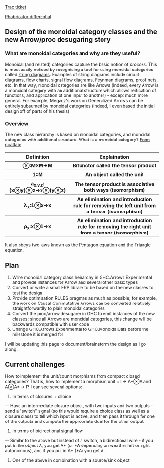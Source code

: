 [ Trac ticket](https://ghc.haskell.org/trac/ghc/ticket/9596)

[ Phabricator differential](https://phabricator.haskell.org/D212)

## Design of the monoidal category classes and the new Arrow/proc desugaring story

### What are monoidal categories and why are they useful?


Monoidal (and related) categories capture the basic notion of *process*. This is most easily noticed by recognising a tool for using monoidal categories called [ string diagrams](http://ncatlab.org/nlab/show/string+diagram). Examples of string diagrams include circuit diagrams, flow charts, signal flow diagrams, Feynman diagrams, proof nets, etc. In that way, monoidal categories are like Arrows (indeed, every Arrow is a monoidal category with an additional structure which allows reification of functions, and application of one input to another) - except much more general. For example, Megacz's work on Generalized Arrows can be entirely subsumed by monoidal categories (indeed, I even based the initial design off of parts of his thesis)

### Overview


The new class hierarchy is based on monoidal categories, and monoidal categories with additional structure. What is a monoidal category? [ From ncatlab:](http://ncatlab.org/nlab/show/monoidal+category)

<table><tr><th>Definition</th>
<th>Explaination
</th></tr>
<tr><th>⊗:M×M→M</th>
<th>Bifunctor called the tensor product
</th></tr>
<tr><th>1::M</th>
<th>An object called the unit
</th></tr>
<tr><th>a<sub>x,y,z</sub>:(x⊗y)⊗z→x⊗(y⊗z)</th>
<th>The tensor product is associative both ways (isomorphism)
</th></tr>
<tr><th>λ<sub>x</sub>:1⊗x→x</th>
<th>An elimination and introduction rule for removing the left unit from a tensor (isomorphism)
</th></tr>
<tr><th>ρ<sub>x</sub>:x⊗1→x</th>
<th>An elimination and introduction rule for removing the right unit from a tensor (isomorphism)
</th></tr></table>


It also obeys two laws known as the Pentagon equation and the Triangle equation.

## Plan

1. Write monoidal category class heirarchy in GHC.Arrows.Experimental and provide instances for Arrow and several other basic types
1. Convert or write a small FRP library to be based on the new classes to test the design
1. Provide optimisation RULES pragmas as much as possible; for example, the work on Causal Commutative Arrows can be converted relatively straightforwardly to plain monoidal categories
1. Convert the proc/arrow desugarer in GHC to emit instances of the new classes; since all Arrows are monoidal categories, this change will be backwards compatible with user code
1. Change GHC.Arrows.Experimental to GHC.MonoidalCats before the milestone it is merged for


I will be updating this page to document/brainstorm the design as I go along.

## Current challenges


How to implement the unit/counit morphisms from compact closed categories? That is, how to implement a morphism unit :: I -\> A\*⊗A and A⊗A\* -\> I? I can see several options:

1. In terms of closures + choice


-- Have an intermediate closure object, with two inputs and two outputs - send a "switch" signal (so this would require a choice class as well as a closure class) to tell which input is active, and then pass it through for one of the outputs and compute the appropriate dual for the other output.

1. In terms of bidirectional signal flow


-- Similar to the above but instead of a switch, a bidirectional wire - if you put in the object A, you get A\* (or \*A depending on weather left or right autonomous), and if you put in A\* (\*A) you get A. 

1. One of the above in combination with a source/sink object
